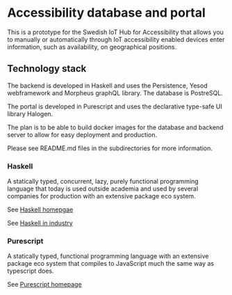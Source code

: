 # Accessibility database and portal
This is a prototype for the Swedish IoT Hub for Accessibility that allows you to manually or automatically through IoT accessibility enabled devices enter information, such as availability, on geographical positions.

## Technology stack
The backend is developed in Haskell and uses the Persistence, Yesod webframework and Morpheus graphQL library. The database is PostreSQL.

The portal is developed in Purescript and uses the declarative type-safe UI library Halogen.

The plan is to be able to build docker images for the database and backend server to allow for easy deployment and production.

Please see README.md files in the subdirectories for more information.

### Haskell
A statically typed, concurrent, lazy, purely functional programming language that today is used outside academia and used by several companies for production with an extensive package eco system.

See [Haskell homepgae](https://www.haskell.org/)

See [Haskell in industry](https://wiki.haskell.org/Haskell_in_industry)

### Purescript
A statically typed, functional programming language with an extensive package eco system that compiles to JavaScript much the same way as typescript does.

See [Purescript homepage](http://www.purescript.org/)
